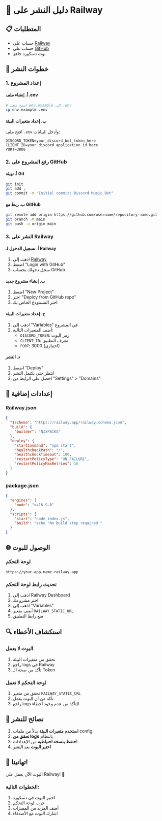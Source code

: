 # 🚀 دليل النشر على Railway

## 📋 المتطلبات

- حساب على [Railway](https://railway.app)
- حساب على [GitHub](https://github.com)
- بوت دسكورد جاهز

## 🔧 خطوات النشر

### 1. إعداد المشروع

#### أ. إنشاء ملف .env
```bash
# انسخ ملف env.example إلى .env
cp env.example .env
```

#### ب. إعداد متغيرات البيئة
افتح ملف `.env` وأدخل البيانات:
```env
DISCORD_TOKEN=your_discord_bot_token_here
CLIENT_ID=your_discord_application_id_here
PORT=3000
```

### 2. رفع المشروع على GitHub

#### أ. تهيئة Git
```bash
git init
git add .
git commit -m "Initial commit: Discord Music Bot"
```

#### ب. ربط مع GitHub
```bash
git remote add origin https://github.com/username/repository-name.git
git branch -M main
git push -u origin main
```

### 3. النشر على Railway

#### أ. تسجيل الدخول لـ Railway
1. اذهب إلى [Railway](https://railway.app)
2. اضغط "Login with GitHub"
3. سجل دخولك بحساب GitHub

#### ب. إنشاء مشروع جديد
1. اضغط "New Project"
2. اختر "Deploy from GitHub repo"
3. اختر المستودع الخاص بك

#### ج. إعداد متغيرات البيئة
1. اذهب إلى "Variables" في المشروع
2. أضف المتغيرات التالية:
   - `DISCORD_TOKEN`: رمز البوت
   - `CLIENT_ID`: معرف التطبيق
   - `PORT`: 3000 (اختياري)

#### د. النشر
1. اضغط "Deploy"
2. انتظر حتى يكتمل النشر
3. احصل على الرابط من "Settings" > "Domains"

## 🔧 إعدادات إضافية

### Railway.json
```json
{
  "$schema": "https://railway.app/railway.schema.json",
  "build": {
    "builder": "NIXPACKS"
  },
  "deploy": {
    "startCommand": "npm start",
    "healthcheckPath": "/",
    "healthcheckTimeout": 100,
    "restartPolicyType": "ON_FAILURE",
    "restartPolicyMaxRetries": 10
  }
}
```

### package.json
```json
{
  "engines": {
    "node": ">=16.9.0"
  },
  "scripts": {
    "start": "node index.js",
    "build": "echo 'No build step required'"
  }
}
```

## 🌐 الوصول للبوت

### لوحة التحكم
```
https://your-app-name.railway.app
```

### تحديث رابط لوحة التحكم
1. اذهب إلى Railway Dashboard
2. اختر مشروعك
3. اذهب إلى "Variables"
4. أضف متغير `RAILWAY_STATIC_URL`
5. ضع رابط التطبيق

## 🔍 استكشاف الأخطاء

### البوت لا يعمل
1. تحقق من متغيرات البيئة
2. راجع logs في Railway
3. تأكد من صحة الـ Token

### لوحة التحكم لا تعمل
1. تحقق من متغير `RAILWAY_STATIC_URL`
2. تأكد من أن البوت يعمل
3. راجع logs للتأكد من عدم وجود أخطاء

## 📱 نصائح للنشر

1. **استخدم متغيرات البيئة** بدلاً من ملفات config
2. **تحقق من logs** بانتظام
3. **احتفظ بنسخة احتياطية** من الإعدادات
4. **اختبر البوت** بعد النشر

## 🎉 تهانينا!

البوت الآن يعمل على Railway! 🚀

### الخطوات التالية:
1. اختبر البوت في دسكورد
2. جرب لوحة التحكم
3. أضف المزيد من المميزات
4. شارك البوت مع الأصدقاء!
